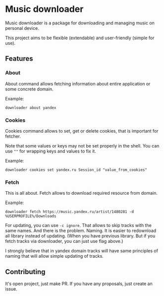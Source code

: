# Music downloader
Music downloader is a package for downloading and managing music on personal device.

This project aims to be flexible (extendable) and user-friendly (simple for use).

## Features
### About
About command allows fetching information about entire application or some concrete domain.

Example:

    downloader about yandex

### Cookies
Cookies command allows to set, get or delete cookies, that is important for fetcher.

Note that some values or keys may not be set properly in the shell. You can use `""`
for wrapping keys and values to fix it.

Example:

    downloader cookies set yandex.ru Session_id "value_from_cookies"

### Fetch
This is all about. Fetch allows to download required resource from domain.

Example:

    downloader fetch https://music.yandex.ru/artist/1480281 -d %USERPROFILE%/Downloads

For updating, you can use `-c ignore`. That allows to skip tracks with the same names.
And there is the problem. Naming. It is easier to redownload all library instead of updating.
(When you have previous library. But if you fetch tracks via downloader, you can just use flag
above.)

I strongly believe that in yandex domain tracks will have same principles of naming that will
allow simple updating of tracks.

## Contributing
It's open project, just make PR.
If you have any proposals, just create an issue.
